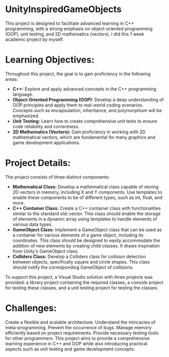 # UnityInspiredGameObjects
This project is designed to facilitate advanced learning in C++ programming, with a strong emphasis on object-oriented programming (OOP), unit testing, and 2D mathematics (vectors).
I did this 1 week academic project by myself.

# Learning Objectives:
Throughout this project, the goal is to gain proficiency in the following areas:
- **C++:** Explore and apply advanced concepts in the C++ programming language.
- **Object-Oriented Programming (OOP):** Develop a deep understanding of OOP principles and apply them to real-world coding scenarios. Concepts such as encapsulation, inheritance, and polymorphism will be emphasized.
- **Unit Testing:** Learn how to create comprehensive unit tests to ensure code reliability and correctness.
- **2D Mathematics (Vectors):** Gain proficiency in working with 2D mathematical vectors, which are fundamental for many graphics and game development applications.

# Project Details:
The project consists of three distinct components:
- **Mathematical Class:** Develop a mathematical class capable of storing 2D vectors in memory, including X and Y components. Use templates to enable these components to be of different types, such as int, float, and more.
- **C++ Container Class:** Create a C++ container class with functionalities similar to the standard std::vector. This class should enable the storage of elements in a dynamic array using templates to handle elements of various data types.
- **GameObject Class:** Implement a GameObject class that can be used as a container for various elements of a game object, including its coordinates. This class should be designed to easily accommodate the addition of new elements by creating child classes. It draws inspiration from Unity's GameObject class.
- **Colliders Class:** Develop a Colliders class for collision detection between objects, specifically square and circle shapes. This class should notify the corresponding GameObject of collisions.

To support this project, a Visual Studio solution with three projects was provided: a library project containing the required classes, a console project for testing these classes, and a unit testing project for testing the classes.

# Challenges:

Create a flexible and scalable architecture.
Understand the intricacies of meta-programming.
Prevent the occurrence of bugs.
Manage memory efficiently based on project requirements.
Provide necessary testing tools for other programmers.
This project aims to provide a comprehensive learning experience in C++ and OOP while also introducing practical aspects such as unit testing and game development concepts.
